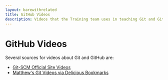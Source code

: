 ```yaml
---
layout: barewithrelated
title: GitHub Videos
description: Videos that the Training team uses in teaching Git and GitHub.
---
```



# GitHub Videos

Several sources for videos about Git and GitHub are:

* [Git-SCM Official Site Videos](http://git-scm.com/videos)
* [Matthew's Git Videos via Delicious Bookmarks](https://pinboard.in/u:matthew.mccullough/t:git+video)

